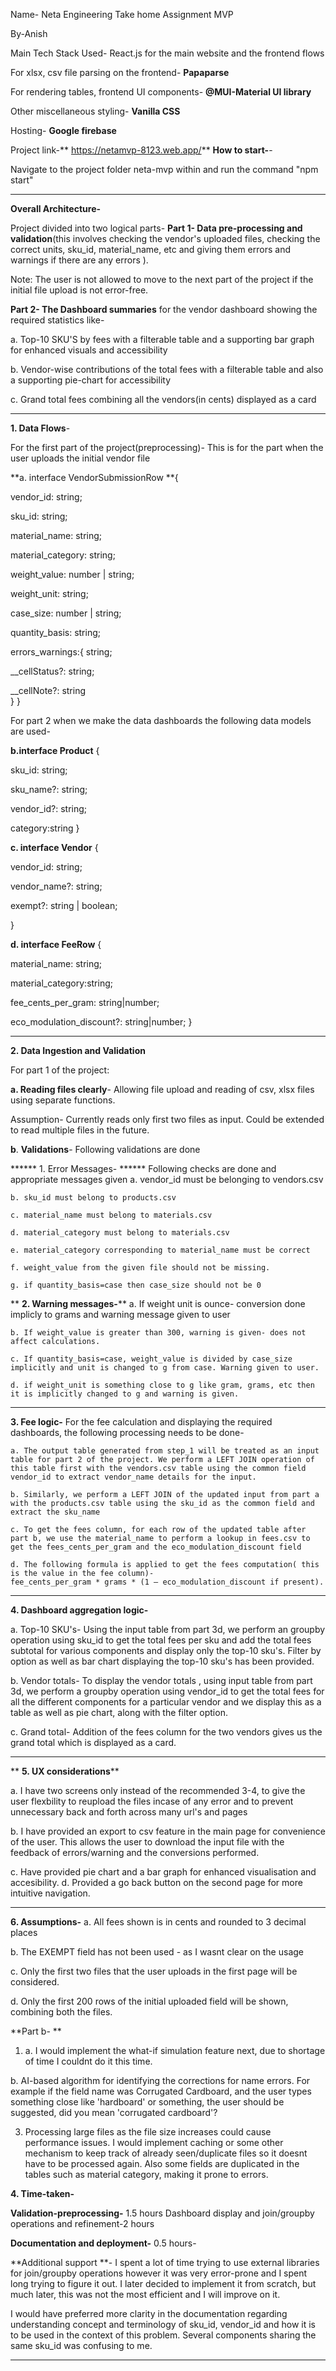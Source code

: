 Name- Neta Engineering Take home Assignment MVP

By-Anish

Main Tech Stack Used- React.js for the main website and the frontend flows

For xlsx, csv file parsing on the frontend- **Papaparse**

For rendering tables, frontend UI components- **@MUI-Material UI library**

Other miscellaneous styling- **Vanilla CSS**

Hosting- **Google firebase**

Project link-** https://netamvp-8123.web.app/**
**How to start-**-

Navigate to the project folder neta-mvp within and run the command "npm start"

----------------------------------------------------------

**Overall Architecture-** 

Project divided into two logical parts- 
**Part 1- Data pre-processing and validation**(this involves checking the vendor's uploaded files, checking the correct units, sku_id, material_name, etc and giving them errors and warnings if there are any errors ).

Note: The user is not allowed to move to the next part of the project if the initial file upload is not error-free.

**Part 2- The Dashboard summaries** for the vendor dashboard showing the required statistics like-

a. Top-10 SKU'S by fees with a filterable table and a supporting bar graph for enhanced visuals and accessibility

b. Vendor-wise contributions of the total fees with a filterable table and also a supporting pie-chart for accessibility

c. Grand total fees combining all the vendors(in cents) displayed as a card

----------------------------------------------------------

**1. Data Flows**-

For the first part of the project(preprocessing)-
This is for the part when the user uploads the initial vendor file

**a. interface VendorSubmissionRow **{

  vendor_id: string;
  
  sku_id: string;   
  
  material_name: string;     
  
  material_category: string;   
  
  weight_value: number | string; 
  
  weight_unit: string;    
  
  case_size: number | string; 
  
  quantity_basis: string;     
  
  errors_warnings:{ string; 
  
  __cellStatus?: string; 
  
  __cellNote?:   string  
  }
}


For part 2 when  we make the data dashboards the following data models are used-

**b.interface Product** {

  sku_id: string;        
  
  sku_name?: string; 
  
  vendor_id?: string; 
  
  category:string 
}


**c. interface Vendor** {

  vendor_id: string;   

  vendor_name?: string;
  
  exempt?: string | boolean;   
  
}


**d. interface FeeRow** {

  material_name: string;   
  
  material_category:string;
  
  fee_cents_per_gram: string|number;  

  eco_modulation_discount?: string|number;
}


----------------------------------------------------------
**2. Data Ingestion and Validation**

For part 1 of the project:

**a. Reading files clearly**- Allowing file upload and reading of csv, xlsx files using separate functions.

Assumption- Currently reads only first two files as input. Could be extended to read multiple files in the future. 

**b**. **Validations**- Following validations are done

   ****** 1. Error Messages- ******
    Following checks are done and appropriate messages given
    a. vendor_id must be belonging to vendors.csv
    
    b. sku_id must belong to products.csv
    
    c. material_name must belong to materials.csv
    
    d. material_category must belong to materials.csv
    
    e. material_category corresponding to material_name must be correct
    
    f. weight_value from the given file should not be missing.
    
    g. if quantity_basis=case then case_size should not be 0
    
   ** **2. Warning messages-****
    a. If weight unit is ounce- conversion done implicly to grams and warning message given to user
    
    b. If weight_value is greater than 300, warning is given- does not affect calculations.
    
    c. If quantity_basis=case, weight_value is divided by case_size implicitly and unit is changed to g from case. Warning given to user.
    
    d. if weight_unit is something close to g like gram, grams, etc then it is implicitly changed to g and warning is given.

----------------------------------------------------------
**3. Fee logic-** For the fee calculation and displaying the required dashboards, the following processing needs to be done-

    a. The output table generated from step_1 will be treated as an input table for part 2 of the project. We perform a LEFT JOIN operation of this table first with the vendors.csv table using the common field vendor_id to extract vendor_name details for the input.

    b. Similarly, we perform a LEFT JOIN of the updated input from part a with the products.csv table using the sku_id as the common field and extract the sku_name

    c. To get the fees column, for each row of the updated table after part b, we use the material_name to perform a lookup in fees.csv to get the fees_cents_per_gram and the eco_modulation_discount field

    d. The following formula is applied to get the fees computation( this is the value in the fee column)-
    fee_cents_per_gram * grams * (1 – eco_modulation_discount if present). 

----------------------------------------------------------

**4. Dashboard aggregation logic-**

  a. Top-10 SKU's- Using the input table from part 3d, we perform an  groupby operation using sku_id to get the total fees per sku and add the total fees subtotal for various components and display only the top-10 sku's. Filter by option as well as bar chart displaying the top-10 sku's has been provided.

  b. Vendor totals- To display the vendor totals , using input table from part 3d, we perform a groupby operation using vendor_id to get the total fees for all the different components for a particular vendor and we display this as a table as well as pie chart, along with the filter option.
  
   c. Grand total- Addition of the fees column for the two vendors gives us the grand total which is displayed as a card.


----------------------------------------------------------
**
**5. UX considerations****

a. I have two screens only instead of the recommended 3-4, to give the user flexbility to reupload the files incase of any error and to prevent 
unnecessary back and forth across many url's and pages

b. I have provided an export to csv feature in the main page for convenience of the user. This allows the user to download the input file with the feedback of errors/warning and the conversions performed.

c. Have provided pie chart and a bar graph for enhanced visualisation and accesibility.
d. Provided a go back button on the second page for more intuitive navigation.


----------------------------------------------------------
**6. Assumptions-**
a.  All fees shown is in cents and rounded to 3 decimal places  

b. The EXEMPT field has not been used - as I wasnt clear on the usage

c. Only the first two files that the user uploads in the first page will be considered.

d. Only the first 200 rows of the initial uploaded field will be shown, combining both the files. 


**Part b- **

1. a. I would implement the what-if simulation feature next, due to shortage of time I couldnt do it this time.
   
b. AI-based algorithm for identifying the corrections for name errors. For example if the field name was Corrugated Cardboard, and the user types something close like 'hardboard' or something, the user should be suggested, did you mean 'corrugated cardboard'?

3. Processing large files as the file size increases could cause performance issues. I would implement caching or some other mechanism to keep
track of already seen/duplicate files so it doesnt have to be processed again. Also some fields are duplicated in the tables such as material category, making it prone to errors.

**4. Time-taken-**

**Validation-preprocessing-** 1.5 hours
Dashboard display and join/groupby operations and refinement-2 hours

**Documentation and deployment-** 0.5 hours-

**Additional support **- I spent a lot of time trying to use external libraries for join/groupby operations
however it was very error-prone and I spent long trying to figure it out. I later decided to implement it from scratch, but much later, this was 
not the most efficient and I will improve on it. 

I would have preferred more clarity in the documentation regarding understanding concept and terminology of sku_id, vendor_id 
and how it is to be used in the context of this problem. Several components sharing the same sku_id was confusing to me. 


----------------------------------------------------------



















